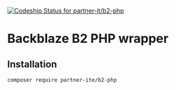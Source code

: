 
[ ![Codeship Status for partner-it/b2-php](https://codeship.com/projects/47347300-705f-0133-dfe5-0204a723cae7/status?branch=master)](https://codeship.com/projects/116533)

# Backblaze B2 PHP wrapper

## Installation

```
composer require partner-ite/b2-php
```
